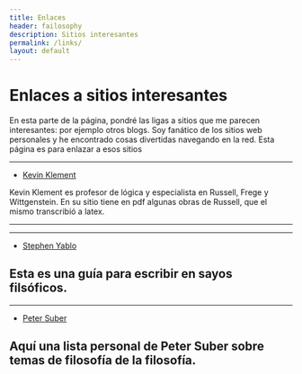 ```yaml
---
title: Enlaces
header: failosophy
description: Sitios interesantes
permalink: /links/
layout: default
---
```


# Enlaces a sitios interesantes

En esta parte de la página, pondré las ligas a sitios que me parecen interesantes: por ejemplo otros blogs. Soy fanático de los sitios web personales y he encontrado cosas divertidas navegando en la red. Esta página es para enlazar a esos sitios

-----

* [Kevin Klement](http://people.umass.edu/klement/)

Kevin Klement es profesor de lógica y especialista en Russell, Frege y Wittgenstein. En su sitio tiene en pdf algunas obras de Russell, que el mismo transcribió a latex.

-----

----
* [Stephen Yablo](http://www.mit.edu/~yablo/writing.html)

Esta es una guía para escribir en sayos filsóficos.
----

----
* [Peter Suber](https://cyber.harvard.edu/~psuber/wiki/Peter_Suber)

Aquí una lista personal de Peter Suber sobre temas de filosofía de la filosofía. 
----
